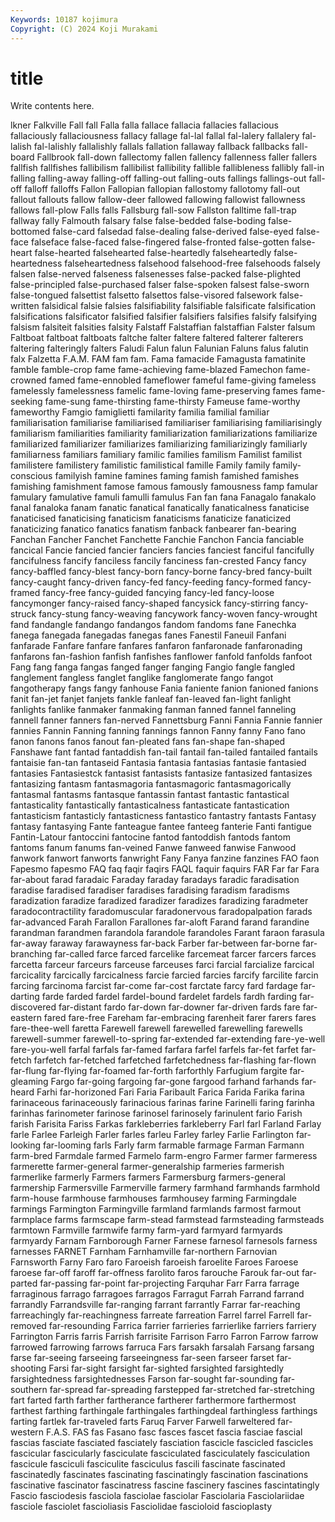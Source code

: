 ```yaml
---
Keywords: 10187 kojimura
Copyright: (C) 2024 Koji Murakami
---
```


# title

Write contents here.



lkner Falkville Fall fall Falla falla fallace fallacia
fallacies fallacious fallaciously fallaciousness fallacy fallage fal-lal fallal fal-lalery fallalery
fal-lalish fal-lalishly fallalishly fallals fallation fallaway fallback fallbacks fall-board Fallbrook
fall-down fallectomy fallen fallency fallenness faller fallers fallfish fallfishes fallibilism
fallibilist fallibility fallible fallibleness fallibly fall-in falling falling-away falling-off falling-out
falling-outs fallings fallings-out fall-off falloff falloffs Fallon Fallopian fallopian fallostomy
fallotomy fall-out fallout fallouts fallow fallow-deer fallowed fallowing fallowist fallowness
fallows fall-plow Falls falls Fallsburg fall-sow Fallston falltime fall-trap fallway
fally Falmouth falsary false false-bedded false-boding false-bottomed false-card falsedad false-dealing
false-derived false-eyed false-face falseface false-faced false-fingered false-fronted false-gotten false-heart false-hearted
falsehearted false-heartedly falseheartedly false-heartedness falseheartedness falsehood falsehood-free falsehoods falsely falsen
false-nerved falseness falsenesses false-packed false-plighted false-principled false-purchased falser false-spoken falsest
false-sworn false-tongued falsettist falsetto falsettos false-visored falsework false-written falsidical falsie
falsies falsifiability falsifiable falsificate falsification falsifications falsificator falsified falsifier falsifiers
falsifies falsify falsifying falsism falsiteit falsities falsity Falstaff Falstaffian falstaffian
Falster falsum Faltboat faltboat faltboats faltche falter faltere faltered falterer
falterers faltering falteringly falters Faludi Falun falun Falunian Faluns falus
falutin falx Falzetta F.A.M. FAM fam fam. Fama famacide Famagusta
famatinite famble famble-crop fame fame-achieving fame-blazed Famechon fame-crowned famed fame-ennobled
fameflower fameful fame-giving fameless famelessly famelessness famelic fame-loving fame-preserving fames
fame-seeking fame-sung fame-thirsting fame-thirsty Fameuse fame-worthy fameworthy Famgio famiglietti familarity
familia familial familiar familiarisation familiarise familiarised familiariser familiarising familiarisingly familiarism
familiarities familiarity familiarization familiarizations familiarize familiarized familiarizer familiarizes familiarizing familiarizingly
familiarly familiarness familiars familiary familic families familism Familist familist familistere
familistery familistic familistical famille Family family family-conscious familyish famine famines
faming famish famished famishes famishing famishment famose famous famously famousness
famp famular famulary famulative famuli famulli famulus Fan fan fana
Fanagalo fanakalo fanal fanaloka fanam fanatic fanatical fanatically fanaticalness fanaticise
fanaticised fanaticising fanaticism fanaticisms fanaticize fanaticized fanaticizing fanatico fanatics fanatism
fanback fanbearer fan-bearing Fanchan Fancher Fanchet Fanchette Fanchie Fanchon Fancia
fanciable fancical Fancie fancied fancier fanciers fancies fanciest fanciful fancifully
fancifulness fancify fanciless fancily fanciness fan-crested Fancy fancy fancy-baffled fancy-blest
fancy-born fancy-borne fancy-bred fancy-built fancy-caught fancy-driven fancy-fed fancy-feeding fancy-formed fancy-framed
fancy-free fancy-guided fancying fancy-led fancy-loose fancymonger fancy-raised fancy-shaped fancysick fancy-stirring
fancy-struck fancy-stung fancy-weaving fancywork fancy-woven fancy-wrought fand fandangle fandango fandangos
fandom fandoms fane Fanechka fanega fanegada fanegadas fanegas fanes Fanestil
Faneuil Fanfani fanfarade Fanfare fanfare fanfares fanfaron fanfaronade fanfaronading fanfarons
fan-fashion fanfish fanfishes fanflower fanfold fanfolds fanfoot Fang fang fanga
fangas fanged fanger fanging Fangio fangle fangled fanglement fangless fanglet
fanglike fanglomerate fango fangot fangotherapy fangs fangy fanhouse Fania faniente
fanion fanioned fanions fanit fan-jet fanjet fanjets fankle fanleaf fan-leaved
fan-light fanlight fanlights fanlike fanmaker fanmaking fanman fanned fannel fanneling
fannell fanner fanners fan-nerved Fannettsburg Fanni Fannia Fannie fannier fannies
Fannin Fanning fanning fannings fannon Fanny fanny Fano fano fanon
fanons fanos fanout fan-pleated fans fan-shape fan-shaped Fanshawe fant fantad
fantaddish fan-tail fantail fan-tailed fantailed fantails fantaisie fan-tan fantaseid Fantasia
fantasia fantasias fantasie fantasied fantasies Fantasiestck fantasist fantasists fantasize fantasized
fantasizes fantasizing fantasm fantasmagoria fantasmagoric fantasmagorically fantasmal fantasms fantasque fantassin
fantast fantastic fantastical fantasticality fantastically fantasticalness fantasticate fantastication fantasticism fantasticly
fantasticness fantastico fantastry fantasts Fantasy fantasy fantasying Fante fanteague fantee
fanteeg fanterie Fanti fantigue Fantin-Latour fantoccini fantocine fantod fantoddish fantods
fantom fantoms fanum fanums fan-veined Fanwe fanweed fanwise Fanwood fanwork
fanwort fanworts fanwright Fany Fanya fanzine fanzines FAO faon Fapesmo
fapesmo FAQ faq faqir faqirs FAQL faquir faquirs FAR Far
far Fara far-about farad faradaic Faraday faraday faradays faradic faradisation
faradise faradised faradiser faradises faradising faradism faradisms faradization faradize faradized
faradizer faradizes faradizing faradmeter faradocontractility faradomuscular faradonervous faradopalpation farads far-advanced
Farah Farallon Farallones far-aloft Farand farand farandine farandman farandmen farandola
farandole farandoles Farant faraon farasula far-away faraway farawayness far-back Farber
far-between far-borne far-branching far-called farce farced farcelike farcemeat farcer farcers
farces farcetta farceur farceurs farceuse farceuses farci farcial farcialize farcical
farcicality farcically farcicalness farcie farcied farcies farcify farcilite farcin farcing
farcinoma farcist far-come far-cost farctate farcy fard fardage far-darting farde
farded fardel fardel-bound fardelet fardels fardh farding far-discovered far-distant fardo
far-down far-downer far-driven fards fare far-eastern fared fare-free Fareham far-embracing
farenheit farer farers fares fare-thee-well faretta Farewell farewell farewelled farewelling
farewells farewell-summer farewell-to-spring far-extended far-extending fare-ye-well fare-you-well farfal farfals far-famed
farfara farfel farfels far-fet farfet far-fetch farfetch far-fetched farfetched farfetchedness
far-flashing far-flown far-flung far-flying far-foamed far-forth farforthly Farfugium fargite far-gleaming
Fargo far-going fargoing far-gone fargood farhand farhands far-heard Farhi far-horizoned
Fari Faria Faribault Farica Farida Farika farina farinaceous farinaceously farinacious
farinas farine Farinelli faring farinha farinhas farinometer farinose farinosel farinosely
farinulent fario Farish farish Farisita Fariss Farkas farkleberries farkleberry Farl
farl Farland Farlay farle Farlee Farleigh Farler farles farleu Farley
farley Farlie Farlington far-looking far-looming farls Farly farm farmable farmage
Farman Farmann farm-bred Farmdale farmed Farmelo farm-engro Farmer farmer farmeress
farmerette farmer-general farmer-generalship farmeries farmerish farmerlike farmerly Farmers farmers Farmersburg
farmers-general farmership Farmersville Farmerville farmery farmhand farmhands farmhold farm-house farmhouse
farmhouses farmhousey farming Farmingdale farmings Farmington Farmingville farmland farmlands farmost
farmout farmplace farms farmscape farm-stead farmstead farmsteading farmsteads farmtown Farmville
farmwife farmy farm-yard farmyard farmyards farmyardy Farnam Farnborough Farner Farnese
farnesol farnesols farness farnesses FARNET Farnham Farnhamville far-northern Farnovian Farnsworth
Farny Faro faro Faroeish faroeish faroelite Faroes Faroese faroese far-off
faroff far-offness farolito faros farouche Farouk far-out far-parted far-passing far-point
far-projecting Farquhar Farr Farra farrage farraginous farrago farragoes farragos Farragut
Farrah Farrand farrand farrandly Farrandsville far-ranging farrant farrantly Farrar far-reaching
farreachingly far-reachingness farreate farreation Farrel farrel Farrell far-removed far-resounding Farrica
farrier farrieries farrierlike farriers farriery Farrington Farris farris Farrish farrisite
Farrison Farro Farron Farrow farrow farrowed farrowing farrows farruca Fars
farsakh farsalah Farsang farsang farse far-seeing farseeing farseeingness far-seen farseer
farset far-shooting Farsi far-sight farsight far-sighted farsighted farsightedly farsightedness farsightednesses
Farson far-sought far-sounding far-southern far-spread far-spreading farstepped far-stretched far-stretching fart
farted farth farther fartherance fartherer farthermore farthermost farthest farthing farthingale
farthingales farthingdeal farthingless farthings farting fartlek far-traveled farts Faruq Farver
Farwell farweltered far-western F.A.S. FAS fas Fasano fasc fasces fascet
fascia fasciae fascial fascias fasciate fasciated fasciately fasciation fascicle fascicled
fascicles fascicular fascicularly fasciculate fasciculated fasciculately fasciculation fascicule fasciculi fasciculite
fasciculus fascili fascinate fascinated fascinatedly fascinates fascinating fascinatingly fascination fascinations
fascinative fascinator fascinatress fascine fascinery fascines fascintatingly Fascio fasciodesis fasciola
fasciolae fasciolar Fasciolaria Fasciolariidae fasciole fasciolet fascioliasis Fasciolidae fascioloid fascioplasty
